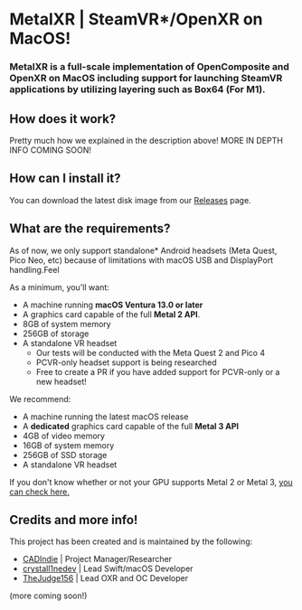 # MetalXR | SteamVR*/OpenXR on MacOS!

### MetalXR is a full-scale implementation of OpenComposite and OpenXR on MacOS including support for launching SteamVR applications by utilizing layering such as Box64 (For M1).

## How does it work?
Pretty much how we explained in the description above! MORE IN DEPTH INFO COMING SOON!

## How can I install it?
You can download the latest disk image from our [Releases](https://github.com/PeaPodDevs/MetalXR) page.

## What are the requirements?  
As of now, we only support standalone* Android headsets (Meta Quest, Pico Neo, etc) because of limitations with macOS USB and DisplayPort handling.Feel 

As a minimum, you'll want:
- A machine running **macOS Ventura 13.0 or later**
- A graphics card capable of the full **Metal 2 API**.
- 8GB of system memory
- 256GB of storage
- A standalone VR headset
  - Our tests will be conducted with the Meta Quest 2 and Pico 4
  - PCVR-only headset support is being researched
  - Free to create a PR if you have added support for PCVR-only or a new headset!

We recommend:
- A machine running the latest macOS release
- A **dedicated** graphics card capable of the full **Metal 3 API**
- 4GB of video memory
- 16GB of system memory
- 256GB of SSD storage
- A standalone VR headset

If you don't know whether or not your GPU supports Metal 2 or Metal 3, [you can check here.](https://crystall1ne.dev/2023/05/03/metal-1-2-or-3/)

## Credits and more info!
This project has been created and is maintained by the following:
* [CADIndie](https://github.com/CADIndie) | Project Manager/Researcher
* [crystall1nedev](https://github.com/crystall1nedev) | Lead Swift/macOS Developer
* [TheJudge156](https://github.com/thejudge156) | Lead OXR and OC Developer

(more coming soon!)
